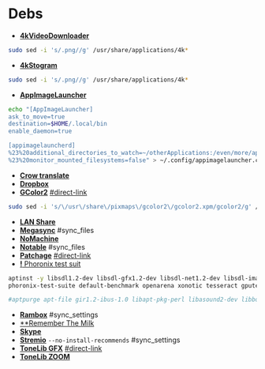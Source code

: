 # Debs
 - [**4kVideoDownloader**](https://www.4kdownload.com/pt-br/products/product-videodownloader)
```bash
sudo sed -i 's/.png//g' /usr/share/applications/4k*
```
 - [**4kStogram**](https://www.4kdownload.com/pt-br/products/product-stogram)
```bash
sudo sed -i 's/.png//g' /usr/share/applications/4k*
```
 - [**AppImageLauncher**](https://github.com/TheAssassin/AppImageLauncher/releases)
```bash
echo "[AppImageLauncher]
ask_to_move=true
destination=$HOME/.local/bin
enable_daemon=true

[appimagelauncherd]
%23%20additional_directories_to_watch=~/otherApplications:/even/more/applications
%23%20monitor_mounted_filesystems=false" > ~/.config/appimagelauncher.cfg
```
 - [**Crow translate**](https://github.com/crow-translate/crow-translate/releases)
 - [**Dropbox**](https://www.dropbox.com/install)
 - [**GColor2**](https://packages.ubuntu.com/xenial/amd64/gcolor2/download) [#direct-link](http://mirrors.kernel.org/ubuntu/pool/universe/g/gcolor2/gcolor2_0.4-2.1ubuntu1_amd64.deb)
 ```bash
 sudo sed -i 's/\/usr\/share\/pixmaps\/gcolor2\/gcolor2.xpm/gcolor2/g' /usr/share/applications/gcolor2.desktop
 ```
 - [**LAN Share**](https://github.com/abdularis/LAN-Share/releases)
 - [**Megasync**](https://mega.nz/sync) #sync_files
 - [**NoMachine**](https://www.nomachine.com/download/linux&id=1)
 - [**Notable**](https://github.com/notable/notable/releases) #sync_files
 - [**Patchage**](https://packages.ubuntu.com/eoan/amd64/patchage/download) [#direct-link](http://mirrors.kernel.org/ubuntu/pool/universe/p/patchage/patchage_1.0.0~dfsg0-0.2_amd64.deb)
 - [**!** Phoronix test suit](https://github.com/phoronix-test-suite/phoronix-test-suite/releases)
```bash
aptinst -y libsdl1.2-dev libsdl-gfx1.2-dev libsdl-net1.2-dev libsdl-image1.2-dev libsdl-ttf2.0-dev libsdl-mixer1.2-dev libsdl2-dev libsdl2-image-dev libsdl2-mixer-dev libsdl2-ttf-dev mesa-utils unzip apt-file
phoronix-test-suite default-benchmark openarena xonotic tesseract gputest unigine-valley

#aptpurge apt-file gir1.2-ibus-1.0 libapt-pkg-perl libasound2-dev libboost-filesystem1.67.0 libcaca-dev libcapnp-0.7.0 libegl1-mesa-dev libexporter-tiny-perl libflac-dev libgles2-mesa-dev libglu1-mesa-dev libibus-1.0-5 libibus-1.0-dev libice-dev libjbig-dev libjpeg-dev libjpeg-turbo8-dev libjpeg8-dev liblist-moreutils-perl liblzma-dev libmad0-dev libmikmod-config libmikmod-dev libmirclient-dev libmirclient9 libmircommon-dev libmircommon7 libmircookie-dev libmircookie2 libmircore-dev libmircore1 libmirprotobuf3 libmodplug1 libogg-dev libopusfile0 libpng-dev libpng-tools libprotobuf-dev libprotobuf-lite17 libprotobuf17 libpulse-dev libregexp-assemble-perl libsdl-gfx1.2-5 libsdl-gfx1.2-dev libsdl-image1.2-dev libsdl-mixer1.2-dev libsdl-net1.2 libsdl-net1.2-dev libsdl-ttf2.0-dev libsdl1.2-dev libsdl2-dev libsdl2-image-2.0-0 libsdl2-image-dev libsdl2-mixer-2.0-0 libsdl2-mixer-dev libsdl2-ttf-2.0-0 libsdl2-ttf-dev libslang2-dev libsm-dev libsndio-dev libtiff-dev libtiffxx5 libudev-dev libvorbis-dev libwayland-bin libwayland-dev libwebp-dev libxcursor-dev libxi-dev libxkbcommon-dev libxss-dev libxt-dev libxv-dev x11proto-input-dev x11proto-scrnsaver-dev
```
 - [**Rambox**](https://github.com/ramboxapp/community-edition/releases) #sync_settings
 - [**Remember The Milk](https://www.rememberthemilk.com/services/linux/)
 - [**Skype**](https://www.skype.com/pt-br/get-skype/)
 - [**Stremio**](https://www.stremio.com/downloads) `--no-install-recommends` #sync_settings
 - [**ToneLib GFX**](http://www.vst4free.com/free_vst.php?plugin=ToneLib-GFX&id=3003) [#direct-link](http://www.vst4free.com/get_plug.php?linux=ToneLib-GFX-amd64.deb)
 - [**ToneLib ZOOM**](https://www.tonelib.net/download/)